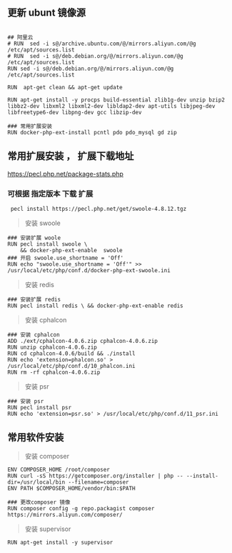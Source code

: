 ## 更新 ubunt 镜像源



```

## 阿里云
# RUN  sed -i s@/archive.ubuntu.com/@/mirrors.aliyun.com/@g /etc/apt/sources.list
# RUN  sed -i s@/deb.debian.org/@/mirrors.aliyun.com/@g /etc/apt/sources.list 
RUN sed -i s@/deb.debian.org/@/mirrors.aliyun.com/@g /etc/apt/sources.list

RUN  apt-get clean && apt-get update

RUN apt-get install -y procps build-essential zlib1g-dev unzip bzip2 libbz2-dev libxml2 libxml2-dev libldap2-dev apt-utils libjpeg-dev libfreetype6-dev libpng-dev gcc libzip-dev 
 
### 常用扩展安装  
RUN docker-php-ext-install pcntl pdo pdo_mysql gd zip 

```




## 常用扩展安装 ， 扩展下载地址

https://pecl.php.net/package-stats.php

### 可根据 指定版本 下载 扩展


```
 pecl install https://pecl.php.net/get/swoole-4.8.12.tgz

```



> 安装  swoole

```
### 安装扩展 woole 
RUN pecl install swoole \
    && docker-php-ext-enable  swoole
### 开启 swoole.use_shortname = 'Off' 
RUN echo "swoole.use_shortname = 'Off'" >> /usr/local/etc/php/conf.d/docker-php-ext-swoole.ini

```


> 安装  redis

```
### 安装扩展 redis
RUN pecl install redis \ && docker-php-ext-enable redis 

```



> 安装  cphalcon

```
### 安装 cphalcon
ADD ./ext/cphalcon-4.0.6.zip cphalcon-4.0.6.zip
RUN unzip cphalcon-4.0.6.zip
RUN cd cphalcon-4.0.6/build && ./install
RUN echo 'extension=phalcon.so' > /usr/local/etc/php/conf.d/10_phalcon.ini
RUN rm -rf cphalcon-4.0.6.zip

```

> 安装  psr

```
### 安装 psr
RUN pecl install psr
RUN echo 'extension=psr.so' > /usr/local/etc/php/conf.d/11_psr.ini
```


## 常用软件安装


> 安装  composer

```
ENV COMPOSER_HOME /root/composer
RUN curl -sS https://getcomposer.org/installer | php -- --install-dir=/usr/local/bin --filename=composer
ENV PATH $COMPOSER_HOME/vendor/bin:$PATH

### 更改composer 镜像
RUN composer config -g repo.packagist composer https://mirrors.aliyun.com/composer/

```

>  安装 supervisor

```
RUN apt-get install -y supervisor

```